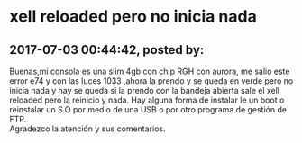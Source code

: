 # xell  reloaded pero no inicia nada

## 2017-07-03 00:44:42, posted by: <Unknown User>

Buenas,mi consola es una slim 4gb con chip RGH con aurora, me salio este error e74 y con las luces 1033 ,ahora la prendo y se queda en verde pero no inicia nada y hay se queda si la prendo con la bandeja abierta sale el xell reloaded pero la reinicio y nada. Hay alguna forma de instalar le un boot o reinstalar un S.O por medio de una USB o por otro programa de gestión de FTP.  
 Agradezco la atención y sus comentarios.